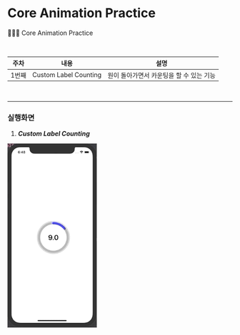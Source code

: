 # Core Animation Practice
🧑🏻‍💻 Core Animation Practice

<br>

| 주차  |         내용          |                   설명                   |
| :---: | :-------------------: | :--------------------------------------: |
| 1번째 | Custom Label Counting | 원이 돌아가면서 카운팅을 할 수 있는 기능 |

<br>

---

### 실행화면

1. ***Custom Label Counting***

<img src="./images/customcountinglabel.gif" width="200px">

